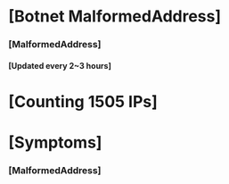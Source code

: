 # [Botnet MalformedAddress]
### [MalformedAddress]
#### [Updated every 2~3 hours]

# [Counting 1505 IPs]

# [Symptoms] 
###   [MalformedAddress]

